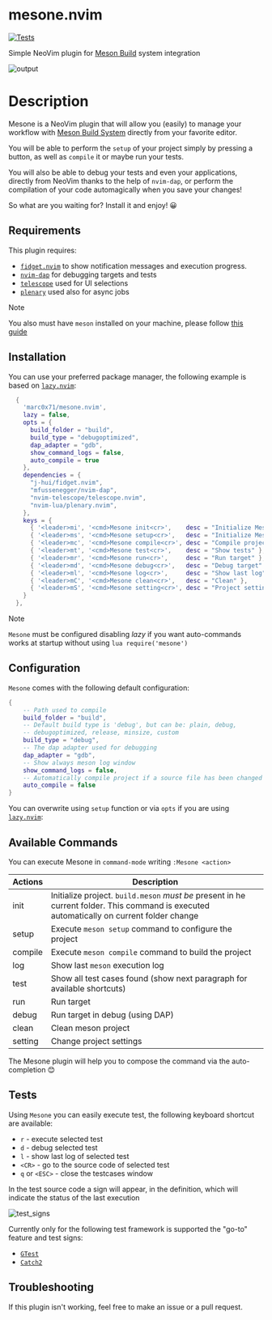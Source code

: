 # mesone.nvim

[![Tests](https://github.com/marc0x71/mesone.nvim/actions/workflows/ci.yml/badge.svg)](https://github.com/marc0x71/mesone.nvim/actions/workflows/ci.yml)

Simple NeoVim plugin for [Meson Build](https://mesonbuild.com/) system integration

![output](https://github.com/user-attachments/assets/9d963bf4-4ec3-4577-9296-ece69883f633)

# Description
Mesone is a NeoVim plugin that will allow you (easily) to manage your workflow with [Meson Build System](https://mesonbuild.com/) directly from your favorite editor.

You will be able to perform the `setup` of your project simply by pressing a button, as well as `compile` it or maybe run your tests.

You will also be able to debug your tests and even your applications, directly from NeoVim thanks to the help of `nvim-dap`, or perform the compilation of your code automagically when you save your changes!

So what are you waiting for? Install it and enjoy! 😀

## Requirements

This plugin requires:

- [`fidget.nvim`](https://github.com/j-hui/fidget.nvim) to show notification messages and execution progress.
- [`nvim-dap`](https://github.com/mfussenegger/nvim-dap) for debugging targets and tests
- [`telescope`](https://github.com/nvim-telescope/telescope.nvim) used for UI selections
- [`plenary`](https://github.com/nvim-lua/plenary.nvim) used also for async jobs

> [!NOTE]
> You also must have `meson` installed on your machine, please follow [this guide](https://mesonbuild.com/Quick-guide.html)

## Installation

You can use your preferred package manager, the following example is based on [`lazy.nvim`](https://github.com/folke/lazy.nvim):

```lua
  {
    'marc0x71/mesone.nvim',
    lazy = false,
    opts = {
      build_folder = "build",
      build_type = "debugoptimized",
      dap_adapter = "gdb",
      show_command_logs = false,
      auto_compile = true
    },
    dependencies = {
      "j-hui/fidget.nvim",
      "mfussenegger/nvim-dap",
      "nvim-telescope/telescope.nvim",
      "nvim-lua/plenary.nvim",
    },
    keys = {
      { '<leader>mi', '<cmd>Mesone init<cr>',    desc = "Initialize Mesone" },
      { '<leader>ms', '<cmd>Mesone setup<cr>',   desc = "Initialize Meson project" },
      { '<leader>mc', '<cmd>Mesone compile<cr>', desc = "Compile project" },
      { '<leader>mt', '<cmd>Mesone test<cr>',    desc = "Show tests" },
      { '<leader>mr', '<cmd>Mesone run<cr>',     desc = "Run target" },
      { '<leader>md', '<cmd>Mesone debug<cr>',   desc = "Debug target" },
      { '<leader>ml', '<cmd>Mesone log<cr>',     desc = "Show last log" },
      { '<leader>mC', '<cmd>Mesone clean<cr>',   desc = "Clean" },
      { '<leader>mS', '<cmd>Mesone setting<cr>', desc = "Project settings" },
    }
  },
```

> [!NOTE]
> `Mesone` must be configured disabling *lazy* if you want auto-commands works at startup without using `lua require('mesone')`

## Configuration

`Mesone` comes with the following default configuration:

```lua
{
    -- Path used to compile
    build_folder = "build", 
    -- Default build type is 'debug', but can be: plain, debug,
    -- debugoptimized, release, minsize, custom
    build_type = "debug",
    -- The dap adapter used for debugging
    dap_adapter = "gdb",
    -- Show always meson log window
    show_command_logs = false,
    -- Automatically compile project if a source file has been changed
    auto_compile = false
}
```

You can overwrite using `setup` function or via `opts` if you are using [`lazy.nvim`](https://github.com/folke/lazy.nvim):

## Available Commands

You can execute Mesone in `command-mode` writing `:Mesone <action>` 

|Actions|Description|
|-|-|
|init|Initialize project. `build.meson` *must be* present in he current folder. This command is executed automatically on current folder change|
|setup|Execute `meson setup` command to configure the project|
|compile|Execute `meson compile` command to build the project|
|log|Show last `meson` execution log|
|test|Show all test cases found (show next paragraph for available shortcuts)|
|run|Run target|
|debug|Run target in debug (using DAP)|
|clean|Clean meson project|
|setting|Change project settings|

The Mesone plugin will help you to compose the command via the auto-completion 😊

## Tests

Using `Mesone` you can easily execute test, the following keyboard shortcut are available:

- `r` - execute selected test
- `d` - debug selected test
- `l` - show last log of selected test
- `<CR>` - go to the source code of selected test
- `q` or `<ESC>` - close the testcases window

In the test source code a sign will appear, in the definition, which will indicate the status of the last execution

![test_signs](https://github.com/user-attachments/assets/53dfe22a-f214-4896-8f6c-b2afadc907b6)

Currently only for the following test framework is supported the "go-to" feature and test signs:

- [`GTest`](https://github.com/google/googletest)
- [`Catch2`](https://github.com/catchorg/Catch2)

## Troubleshooting

If this plugin isn't working, feel free to make an issue or a pull request.

